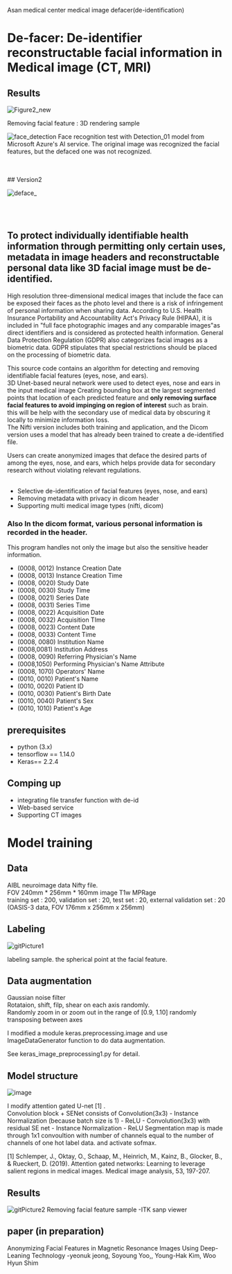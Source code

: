 Asan medical center medical image defacer(de-identification)
# De-facer: De-identifier reconstructable facial information in Medical image (CT, MRI) 

## Results
 
![Figure2_new](https://user-images.githubusercontent.com/49013508/91407993-125f9a00-e87e-11ea-8548-ce1cf4705f0d.png)
  
Removing facial feature : 3D rendering sample 
  
  
![face_detection](https://user-images.githubusercontent.com/49013508/92564364-00d1b580-f2b4-11ea-8ddc-5f1cd70a5814.png)
Face recognition test with Detection_01 model from Microsoft Azure's AI service. The original image was recognized the facial features, but the defaced one was not recognized.  

<br/>

<br/>  
## Version2 

![deface_](https://user-images.githubusercontent.com/49013508/93426650-6eef2b80-f8f7-11ea-926d-dcf81076b3fd.png)

<br/>

<br/>

## To protect individually identifiable health information through permitting only certain uses, metadata in image headers and reconstructable personal data like 3D facial image must be de-identified.   

High resolution three-dimensional medical images that include the face can be exposed their faces as the photo level and there is a risk of infringement of personal information when sharing data. According to U.S. Health Insurance Portability and Accountability Act's Privacy Rule (HIPAA), it is included in "full face photographic images and any comparable images"as direct identifiers and is considered as protected health information. General Data Protection Regulation (GDPR) also categorizes facial images as a biometric data. GDPR stipulates that special restrictions should be placed on the processing of biometric data.   



This source code contains an algorithm for detecting and removing identifiable facial features (eyes, nose, and ears).  
3D Unet-based neural network were used to detect eyes, nose and ears in the input medical image
Creating bounding box at the largest segmented points that location of each predicted feature and __only removing surface facial features to avoid impinging on region of interest__ such as brain.     
this will be help with the secondary use of medical data by obscuring it locally to minimize information loss.  
The Nifti version includes both training and application, and the Dicom version uses a model that has already been trained to create a de-identified file.  
  
Users can create anonymized images that deface the desired parts of among the eyes, nose, and ears, which helps provide data for secondary research without violating relevant regulations.   
  &nbsp;
- Selective de-identification of facial features (eyes, nose, and ears)
- Removing metadata with privacy in dicom header 
- Supporting multi medical image types (nifti, dicom)  

### Also __In the dicom format__, various personal information is recorded in the header.  
This program handles not only the image but also the sensitive header information.
- (0008, 0012) Instance Creation Date
- (0008, 0013) Instance Creation Time 
- (0008, 0020) Study Date      
- (0008, 0030) Study Time
- (0008, 0021) Series Date
- (0008, 0031) Series Time
- (0008, 0022) Acquisition Date 
- (0008, 0032) Acquisition TIme
- (0008, 0023) Content Date        
- (0008, 0033) Content Time                              
- (0008, 0080) Institution Name      
- (0008,0081) Institution Address
- (0008, 0090) Referring Physician's Name  
- (0008,1050) Performing Physician's Name Attribute
- (0008, 1070) Operators' Name          
- (0010, 0010) Patient's Name                
- (0010, 0020) Patient ID                  
- (0010, 0030) Patient's Birth Date             
- (0010, 0040) Patient's Sex                   
- (0010, 1010) Patient's Age    

  
## prerequisites
- python (3.x)
- tensorflow == 1.14.0
- Keras== 2.2.4
## Comping up 
- integrating file transfer function with de-id 
- Web-based service
- Supporting CT images

  
# Model training 
## Data
AIBL neuroimage data Nifty file.  
FOV 240mm * 256mm * 160mm image T1w MPRage  
training set : 200, validation set : 20, test set : 20, external validation set : 20 (OASIS-3 data, FOV 176mm x 256mm x 256mm)

## Labeling
![gitPicture1](https://user-images.githubusercontent.com/49013508/78311618-4fa05400-758c-11ea-8f22-268abaf287e3.png)
  
labeling sample. the spherical point at the facial feature.  

## Data augmentation
Gaussian noise filter  
Rotataion, shift, filp, shear on each axis randomly.  
Randomly zoom in or zoom out in the range of [0.9, 1.10] 
randomly transposing between axes

I modified a module keras.preprocessing.image and use ImageDataGenerator function to do data augmentation.  
  
See keras_image_preprocessing1.py for detail.
                                        
## Model structure
![image](https://user-images.githubusercontent.com/49013508/79738609-eb291700-8337-11ea-80ad-3d32767d4e55.png)

  
I modify attention gated U-net [1] .  
Convolution block + SENet consists of Convolution(3x3) - Instance Normalization (because batch size is 1) - ReLU - Convolution(3x3) with residual SE net - Instance Normalization - ReLU  Segmentation map is made through 1x1 convoultion with number of channels equal to the number of channels of one hot label data. and activate sofmax.  
  
[1] Schlemper, J., Oktay, O., Schaap, M., Heinrich, M., Kainz, B., Glocker, B., & Rueckert, D. (2019). Attention gated networks: Learning to leverage salient regions in medical images. Medical image analysis, 53, 197-207.
&nbsp;


## Results
![gitPicture2](https://user-images.githubusercontent.com/49013508/78311624-5202ae00-758c-11ea-855b-8a9f2902c70e.png)
Removing facial feature sample -ITK sanp viewer 


## paper (in preparation)
Anonymizing Facial Features in Magnetic Resonance Images Using Deep-Leaning Technology
-yeonuk jeong, Soyoung Yoo,, Young-Hak Kim, Woo Hyun Shim 
